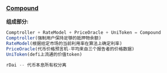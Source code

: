 ### [Compound](https://compound.finance/)

**组成部分:**

```javascript
Comptroller + RateModel + PriceOracle + UniToken = Compound
Comptroller(强制用户保持足够的抵押物余额)
RateModel(根据给定市场的当前利用率在算法上确定利率)
PriceOracle(代币价格预言机-平均来自三个报告者的价格数据)
UniToken(defi上流通的价值token)

rDai -- 代币本息所有权分离 
```